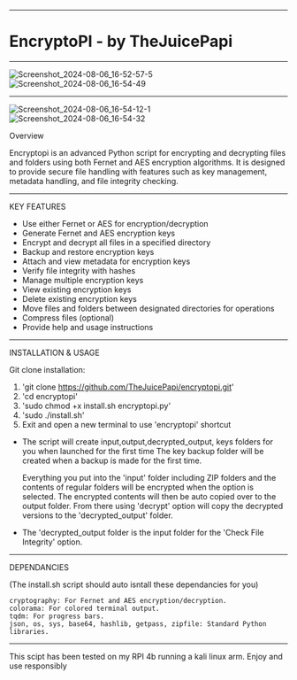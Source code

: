 -------------------------------------------------------------------------------------------------------------------------------------------

# EncryptoPI - by TheJuicePapi

-------------------------------------------------------------------------------------------------------------------------------------------

![Screenshot_2024-08-06_16-52-57-5](https://github.com/user-attachments/assets/c94d10f8-e364-4397-8b2e-c09281a3f702)
![Screenshot_2024-08-06_16-54-49](https://github.com/user-attachments/assets/201c7106-4413-4030-b3cf-e1dc8156065a)





---------------------

![Screenshot_2024-08-06_16-54-12-1](https://github.com/user-attachments/assets/d0a77ec3-1641-44eb-bc62-7f90c6be8aa3)
![Screenshot_2024-08-06_16-54-32](https://github.com/user-attachments/assets/974c10aa-ebda-4370-8332-5f2f91cc5ce7)






Overview

Encryptopi is an advanced Python script for encrypting and decrypting files and folders using both Fernet and AES encryption algorithms. It is designed to provide secure file handling with features such as key management, metadata handling, and file integrity checking. 

-------------------------------
KEY FEATURES

* Use either Fernet or AES for encryption/decryption
* Generate Fernet and AES encryption keys
* Encrypt and decrypt all files in a specified directory
* Backup and restore encryption keys
* Attach and view metadata for encryption keys
* Verify file integrity with hashes
* Manage multiple encryption keys
* View existing encryption keys
* Delete existing encryption keys
* Move files and folders between designated directories for operations
* Compress files (optional)
* Provide help and usage instructions

--------------------------------
 
INSTALLATION & USAGE

Git clone installation:

1. 'git clone https://github.com/TheJuicePapi/encryptopi.git'
2. 'cd encryptopi'
3. 'sudo chmod +x install.sh encryptopi.py'
4. 'sudo ./install.sh'
5. Exit and open a new terminal to use 'encryptopi' shortcut

* The script will create input,output,decrypted_output, keys folders for you when launched for the first time
  The key backup folder will be created when a backup is made for the first time.

  Everything you put into the 'input' folder including ZIP folders and the contents of regular folders will be encrypted when the option is selected. The encrypted contents will then be auto copied over to the output folder. From there using 'decrypt' option will copy the decrypted versions to the 'decrypted_output' folder.

* The 'decrypted_output folder is the input folder for the 'Check File Integrity' option.

-------------------------------

DEPENDANCIES

(The install.sh script should auto isntall these dependancies for you)

    cryptography: For Fernet and AES encryption/decryption.
    colorama: For colored terminal output.
    tqdm: For progress bars.
    json, os, sys, base64, hashlib, getpass, zipfile: Standard Python libraries.

-------------------------------

This scipt has been tested on my RPI 4b running a kali linux arm.
Enjoy and use responsibly
